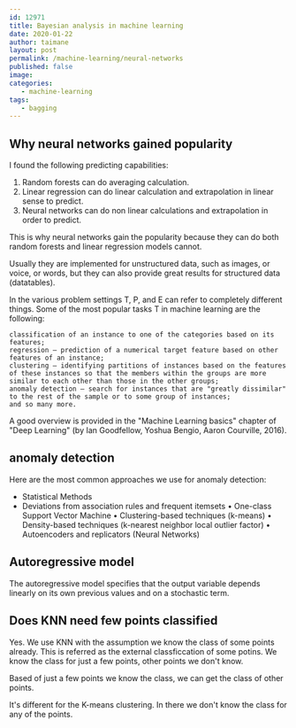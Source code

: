 ```yaml
---
id: 12971
title: Bayesian analysis in machine learning
date: 2020-01-22
author: taimane
layout: post
permalink: /machine-learning/neural-networks
published: false
image: 
categories: 
   - machine-learning
tags:
   - bagging
---
```

<script type="text/x-mathjax-config">
    MathJax.Hub.Config({
      tex2jax: {
        skipTags: ['script', 'noscript', 'style', 'textarea', 'pre'],
        inlineMath: [['$','$']]
      }
    });
</script>
<script src="https://cdn.mathjax.org/mathjax/latest/MathJax.js?config=TeX-AMS-MML_HTMLorMML" type="text/javascript"></script>

## Why neural networks gained popularity

I found the following predicting capabilities:

1. Random forests can do averaging calculation.
2. Linear regression can do linear calculation and extrapolation in linear sense to predict.
3. Neural networks can do non linear calculations and extrapolation in order to predict.

This is why neural networks gain the popularity because they can do both random forests and linear regression models cannot.

Usually they are implemented for unstructured data, such as images, or voice, or words, but they can also provide great results for structured data (datatables).


In the various problem settings T, P, and E can refer to completely different things. Some of the most popular tasks T in machine learning are the following:

    classification of an instance to one of the categories based on its features;
    regression – prediction of a numerical target feature based on other features of an instance;
    clustering – identifying partitions of instances based on the features of these instances so that the members within the groups are more similar to each other than those in the other groups;
    anomaly detection – search for instances that are "greatly dissimilar" to the rest of the sample or to some group of instances;
    and so many more.

A good overview is provided in the "Machine Learning basics" chapter of "Deep Learning" (by Ian Goodfellow, Yoshua Bengio, Aaron Courville, 2016).

## anomaly detection

Here are the most common approaches we use for anomaly detection:

* Statistical Methods
* Deviations from association rules and frequent itemsets 
• One-class Support Vector Machine 
• Clustering-based techniques (k-means) 
• Density-based techniques (k-nearest neighbor local outlier factor) 
• Autoencoders and replicators (Neural Networks) 

## Autoregressive model

The autoregressive model specifies that the output variable depends linearly on its own previous values and on a stochastic term.

## Does KNN need few points classified

Yes. We use KNN with the assumption we know the class of some points already. This is referred as the external classficcation of some potins. We know the class for just a few points, other points we don't know.

Based of just a few points we know the class, we can get the class of other points.

It's different for the K-means clustering. In there we don't know the class for any of the points.



